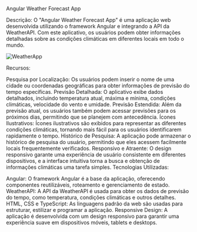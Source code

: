 Angular Weather Forecast App

Descrição:
O "Angular Weather Forecast App" é uma aplicação web desenvolvida utilizando o framework Angular e integrando a API da WeatherAPI. Com este aplicativo, os usuários podem obter informações detalhadas sobre as condições climáticas em diferentes locais em todo o mundo.


![WeatherApp](https://github.com/ThiagoJv-pro/angular-project-weatherApp/assets/54116959/e34d2491-1669-4cef-9284-11ba79cc340b)

Recursos:

Pesquisa por Localização: Os usuários podem inserir o nome de uma cidade ou coordenadas geográficas para obter informações de previsão do tempo específicas.
Previsão Detalhada: O aplicativo exibe dados detalhados, incluindo temperatura atual, máxima e mínima, condições climáticas, velocidade do vento e umidade.
Previsão Estendida: Além da previsão atual, os usuários também podem acessar previsões para os próximos dias, permitindo que se planejem com antecedência.
Ícones Ilustrativos: Ícones ilustrativos são exibidos para representar as diferentes condições climáticas, tornando mais fácil para os usuários identificarem rapidamente o tempo.
Histórico de Pesquisa: A aplicação pode armazenar o histórico de pesquisa do usuário, permitindo que eles acessem facilmente locais frequentemente verificados.
Responsivo e Atraente: O design responsivo garante uma experiência de usuário consistente em diferentes dispositivos, e a interface intuitiva torna a busca e obtenção de informações climáticas uma tarefa simples.
Tecnologias Utilizadas:

Angular: O framework Angular é a base da aplicação, oferecendo componentes reutilizáveis, roteamento e gerenciamento de estado.
WeatherAPI: A API da WeatherAPI é usada para obter os dados de previsão do tempo, como temperatura, condições climáticas e outros detalhes.
HTML, CSS e TypeScript: As linguagens padrão da web são usadas para estruturar, estilizar e programar a aplicação.
Responsive Design: A aplicação é desenvolvida com um design responsivo para garantir uma experiência suave em dispositivos móveis, tablets e desktops.
